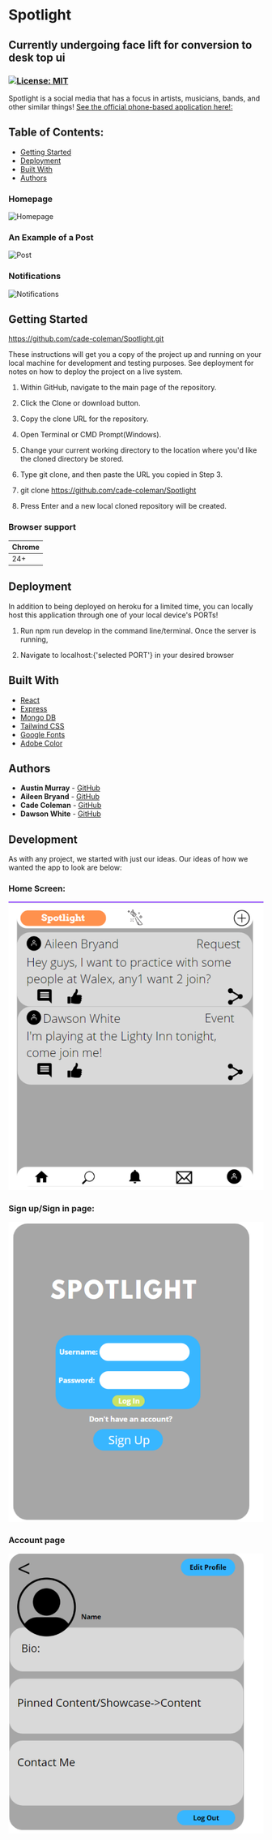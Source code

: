 # Spotlight

## Currently undergoing face lift for conversion to desk top ui

### [![License: MIT](https://img.shields.io/badge/License-MIT-yellow.svg)](https://opensource.org/licenses/MIT)


Spotlight is a social media that has a focus in artists, musicians, bands, and other similar things! [See the official phone-based application here!:](placeholder)


## Table of Contents:

- [Getting Started](#getting-started)
- [Deployment](#deployment)
- [Built With](#built-with)
- [Authors](#authors)

### Homepage


  <img src="./screenshots/x" alt="Homepage"/>


### An Example of a Post


  <img src="./screenshots/x" alt="Post"/>
  
### Notifications


  <img src="./screenshots/x" alt="Notifications"/>


## Getting Started

https://github.com/cade-coleman/Spotlight.git

These instructions will get you a copy of the project up and running on your local machine for development and testing purposes. See deployment for notes on how to deploy the project on a live system.

1. Within GitHub, navigate to the main page of the repository.

2. Click the Clone or download button.

3. Copy the clone URL for the repository.

4. Open Terminal or CMD Prompt(Windows).

5. Change your current working directory to the location where you'd like the cloned directory be stored.

6. Type git clone, and then paste the URL you copied in Step 3.

7. git clone https://github.com/cade-coleman/Spotlight

8. Press Enter and a new local cloned repository will be created. 

### Browser support

| Chrome | 
| --- | 
| 24+ | 


## Deployment

In addition to being deployed on heroku for a limited time, you can locally host this application through one of your local device's PORTs!

1. Run npm run develop in the command line/terminal. Once the server is running, 

2. Navigate to localhost:{'selected PORT'} in your desired browser

## Built With

* [React](https://reactjs.org/)
* [Express](https://expressjs.com/)
* [Mongo DB](https://www.mongodb.com/)
* [Tailwind CSS](https://tailwindcss.com/)
* [Google Fonts](https://fonts.google.com/about)
* [Adobe Color](https://color.adobe.com/)

## Authors

* **Austin Murray** - [GitHub](https://github.com/Austinjm121)
* **Aileen Bryand** - [GitHub](https://github.com/aileenbryand)
* **Cade Coleman** - [GitHub](https://github.com/cade-coleman)
* **Dawson White** - [GitHub](https://github.com/TheTrueMop)

## Development

As with any project, we started with just our ideas. Our ideas of how we wanted the app to look are below:

### Home Screen:

  <img src="./screenshots/homepage.png" alt="Home Page"/>


### Sign up/Sign in page:

  <img src="./screenshots/loginpage.png" alt="Login and Signup Page"/>


### Account page

  <img src="./screenshots/profilepage.png" alt="Profile Page"/>

